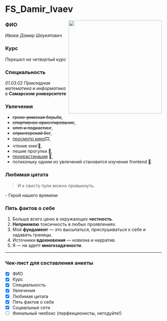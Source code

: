 # FS_Damir_Ivaev
<img src="https://i.imgur.com/01sKMZh.jpg" width=300 align="right" />

### ФИО
_Иваев Дамир Шаукятович_ 

### Курс
_Перешел на четвертый курс_

### Специальность
_01.03.02 Прикладная математика и информатика_ в **Самарском университете**

### Увлечения
- ~~греко-римская борьба~~,
- ~~спортивное ориентирование~~,
- ~~smm и подкастинг~~,
- ~~спринтерский бег~~,
- [просмотр кино](https://letterboxd.com/slicenbeat/)🎞,
- чтение книг📖,
- пешие прогулки 🚶,
- [прокрастинация](https://pointerpointer.com/) 🤡,
- потихоньку одним из увлечений становится изучение frontend 🤔.

### Любимая цитата
> И к свисту пули можно привыкнуть.

\- Герой нашего времени

### Пять фактов о себе
1. Больше всего ценю в окружающих **честность**. 
2. **Неприемлю** токсичность в любых проявлениях.
3. Мой **фундамент** — это высыпаться, прислушиваться к себе и задавать границы.
4. Источники **вдохновения** — новизна и нарратив.
5. Я — не адепт **многозадачности**. 


___

### Чек-лист для составления анкеты
- [X] ФИО
- [X] Курс
- [X] Специальность
- [X] Увлечения
- [X] Любимая цитата
- [X] Пять фактов о себе
- [X] Социальные сети
- [ ] Финальный чекбокс (перфекционисты, негодуйте!)
